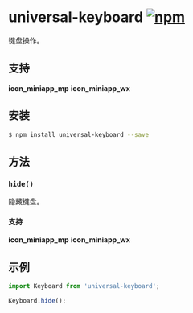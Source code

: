 # universal-keyboard [![npm](https://img.shields.io/npm/v/universal-keyboard.svg)](https://www.npmjs.com/package/universal-keyboard)

键盘操作。

## 支持
__icon_miniapp_mp__ __icon_miniapp_wx__

## 安装

```bash
$ npm install universal-keyboard --save
```

## 方法

### `hide()`

隐藏键盘。

#### 支持
__icon_miniapp_mp__ __icon_miniapp_wx__

## 示例

```js
import Keyboard from 'universal-keyboard';

Keyboard.hide();

```

